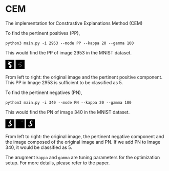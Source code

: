 # CEM
The implementation for Constrastive Explanations Method (CEM)

To find the pertinent positives (PP), 

```python3
python3 main.py -i 2953 --mode PP --kappa 20 --gamma 100
```
This would find the PP of image 2953 in the MNIST dataset.

![Results_PP_orig](/Results/PP_ID2953_Gamma_100.0/Orig_original5.png)
![Results_PP_delta](/Results/PP_ID2953_Gamma_100.0/Delta_id2953_kappa10.0_Orig5_Adv3_Delta5.png)

From left to right: the original image and the pertinent positive component. This PP in Image 2953 is sufficient to be classified as 5.

To find the pertinent negatives (PN),

```python3
python3 main.py -i 340 --mode PN --kappa 20 --gamma 100
```
This would find the PN of image 340 in the MNIST dataset.

![Results_PN_orig](/Results/PN_ID340_Gamma_100.0/Orig_original3.png)
![Results_PN_delta](/Results/PN_ID340_Gamma_100.0/Delta_id340_kappa10.0_Orig3_Adv5_Delta8.png)
![Results_PN_adv](/Results/PN_ID340_Gamma_100.0/Adv_id340_kappa10.0_Orig3_Adv5_Delta8.png)

From left to right: the original image, the pertinent negative component and the image composed of the original image and PN. If we add PN to Image 340, it would be classified as 5.

The arugment `kappa` and `gamma` are tuning parameters for the optimization setup. For more details, please refer to the paper.
